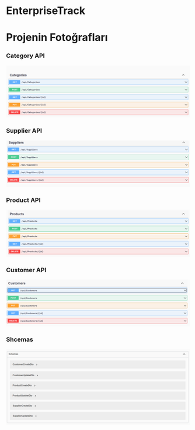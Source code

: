 # EnterpriseTrack

# Projenin Fotoğrafları

### Category API
![](https://github.com/ynskrc23/EnterpriseTrack/blob/master/image/category.PNG)

### Supplier API
![](https://github.com/ynskrc23/EnterpriseTrack/blob/master/image/supplier.PNG)

### Product API
![](https://github.com/ynskrc23/EnterpriseTrack/blob/master/image/product.PNG)

### Customer API
![](https://github.com/ynskrc23/EnterpriseTrack/blob/master/image/customer.PNG)

### Shcemas
![](https://github.com/ynskrc23/EnterpriseTrack/blob/master/image/schema.PNG)